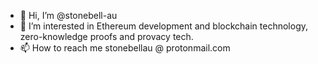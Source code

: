 - 👋 Hi, I’m @stonebell-au
- 👀 I’m interested in Ethereum development and blockchain technology, zero-knowledge proofs and provacy tech.
- 📫 How to reach me stonebellau @ protonmail.com

<!---
stonebell-au/stonebell-au is a ✨ special ✨ repository because its `README.md` (this file) appears on your GitHub profile.
You can click the Preview link to take a look at your changes.
--->
